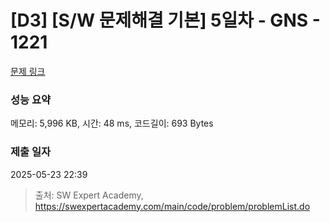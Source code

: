 # [D3] [S/W 문제해결 기본] 5일차 - GNS - 1221 

[문제 링크](https://swexpertacademy.com/main/code/problem/problemDetail.do?contestProbId=AV14jJh6ACYCFAYD) 

### 성능 요약

메모리: 5,996 KB, 시간: 48 ms, 코드길이: 693 Bytes

### 제출 일자

2025-05-23 22:39



> 출처: SW Expert Academy, https://swexpertacademy.com/main/code/problem/problemList.do